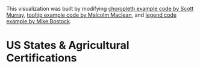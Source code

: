 This visualization was built by modifying [choropleth example code by Scott Murray](https://github.com/alignedleft/d3-book/blob/master/chapter_12/05_choropleth.html), [tooltip example code by Malcolm Maclean](http://www.d3noob.org/2013/01/adding-tooltips-to-d3js-graph.html), and [legend code example by Mike Bostock](http://bl.ocks.org/mbostock/3888852). 


<!DOCTYPE html>
<html lang="en">
<head>
	<title>US States & Agricultural Certifications</title>
<meta charset="utf-8">
<script src="http://d3js.org/d3.v3.min.js"></script>
<style type="text/css">
path:hover {
	fill-opacity: .7;
}
div.tooltip {
 	position: absolute;
	text-align: center;
	width: 300px;
	height: 800px;
	padding: 2px;
	font: 12px sans-serif;
	background: white;
	border: 0px;
	border-radius: 8px;
	/* pointer-events: none; */
}


body {
	font: 11px sans-serif;
}

.legend {
	position:absolute;
	left:800px;
	top:350px;
}

</style>
</head>
<body>
	<h1>US States & Agricultural Certifications</h1>
<script type="text/javascript">

//Width and height of map
var width = 960;
var height = 500;

// D3 Projection
var projection = d3.geo.albersUsa()
				   .translate([width/2, height/2])    // translate to center of screen
				   .scale([1000]);          // scale things down so see entire US

// Define path generator
var path = d3.geo.path()               // path generator that will convert GeoJSON to SVG paths
		  	 .projection(projection);  // tell path generator to use albersUsa projection


// Define linear scale for output
var color = d3.scale.linear()
			  .range(["rgb(213,222,217)","rgb(69,173,168)","rgb(84,36,55)","rgb(217,91,67)"]);

var legendText = ["Cities Lived", "States Lived", "States Visited", "Nada"];

//Create SVG element and append map to the SVG
var svg = d3.select("body")
			.append("svg")
			.attr("width", width)
			.attr("height", height);


// Append Div for tooltip to SVG
var div = d3.select("body")
		    .append("div")
    		.attr("class", "tooltip")
    		.style("opacity", 0);

var newEngland = ["Massachusetts", "Rhode Island", "Connecticut", "New Hampshire", "Vermont", "Maine", "New York", "Pennsylvania"];
var oeffa = ["Ohio", "Indiana", "Illinois", "Iowa", "Missouri", "Wisconsin", "Michigan", "Kentucky", "West Virginia", "Virginia", "New York", "Pennsylvania"]

var hoverText = function(d) {
	var text = ""
	for (i = 0; i < d.length; i++) {
		text = text + "<strong>Certification: " + d[i][0] + "</strong><br />" + "Link: <a href=\"" + d[i][2] + "\" target=\"_blank\">" + d[i][1] + "</a>" + "<br /> <br />"
	}
	console.log(text)
	return text
}

// Load in my states data!
d3.csv("redtomato.csv", function(data) {
color.domain([0,1,2,3]); // setting the range of the input data

// Load GeoJSON data and merge with states data
d3.json("us-states.json", function(json) {

// Loop through each state data value in the .csv file
for (var j = 0; j < json.features.length;j++) {
	var jsonState = json.features[j].properties.name;
	var certifications = []
	for (var i = 0; i < data.length; i++) {
		// Grab State Name
		var dataState = data[i]["Area of Coverage"].trim();

		// Grab data value
		var dataName = data[i]["Program"];

		var dataValue = data[i]["Link to Website"]
		var dataLink = data[i]["Real link"]
		if (dataState === jsonState) {
			certifications.push([dataName, dataValue, dataLink])
		}
		var temp = dataState.toLowerCase()
		if (temp == "national" || temp == "international" || temp == "north america" || temp == "u.s.a and canada") {
			certifications.push([dataName, dataValue, dataLink])
		}
		if (dataState == "New England") {
			if (newEngland.indexOf(jsonState) != -1) {
				certifications.push([dataName, dataValue, dataLink])
			}
		}
		if (dataName === "OEFFA Certification") {
			if (oeffa.indexOf(jsonState) != -1) {
				certifications.push([dataName, dataValue, dataLink])
			}
		}
	}
	json.features[j].properties.certs = certifications
}

// Bind the data to the SVG and create one path per GeoJSON feature
svg.selectAll("path")
	.data(json.features)
	.enter()
	.append("path")
	.attr("d", path)
	.style("stroke", "#fff")
	.style("stroke-width", "1")
	.style("fill", d3.color("steelblue") )
	.style("opacity", 0.85)
	.on("click", function(d) {
			div.transition()
            .duration(500)
            .style("opacity", 0);
			div.transition()
			.duration(500)
			.style("opacity", 1);
			div.style('pointer-events', 'visible');
			div.html( "<h2><br/>"+ d.properties.name +"</h2><br/>"+"<br/>"
            + hoverText(d.properties.certs))
						.style("left", (d3.event.pageX - 100) + "px")
						.style("top", (d3.event.pageY - 28) + "px");
		  d3.event.stopPropagation();
	});
});
d3.select('body').on('click', resetTooltip)

  function resetTooltip() {
    // reset tooltip state
    div.style('opacity', 0)
		div.text("")
		div.style('pointer-events', 'none')
    $(".tooltip1").hide()
  }

	});
</script>
</body>
</html>

